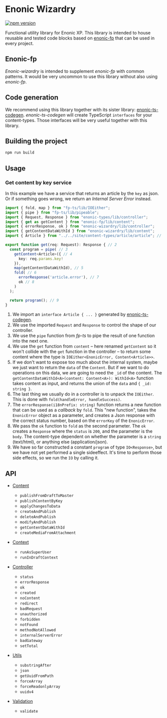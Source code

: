 # Enonic Wizardry

[![npm version](https://badge.fury.io/js/enonic-wizardry.svg)](https://badge.fury.io/js/enonic-wizardry)

Functional utility library for Enonic XP. This library is intended to house reusable and tested code blocks based on [enonic-fp](https://github.com/ItemConsulting/enonic-fp) that can be used in every project.

## Enonic-fp

*Enonic-wizardry* is intended to supplement *enonic-fp* with common patterns. It would be very uncommon to use this library without also using *enonic-fp*.

## Code generation

We recommend using this library together with its sister library: [enonic-ts-codegen](https://github.com/ItemConsulting/enonic-ts-codegen). *enonic-ts-codegen* will create TypeScript `interfaces` for your content-types. Those interfaces will be very useful together with this library.

## Building the project

```bash
npm run build
```

## Usage

### Get content by key service

In this example we have a service that returns an article by the `key` as json. Or if something goes wrong, we return 
an _Internal Server Error_ instead.

```typescript
import { fold, map } from "fp-ts/lib/IOEither";
import { pipe } from "fp-ts/lib/pipeable";
import { Request, Response } from "enonic-types/lib/controller";
import { get as getContent } from "enonic-fp/lib/content";
import { errorResponse, ok } from "enonic-wizardry/lib/controller";
import { getContentDataWithId } from "enonic-wizardry/lib/content";
import { Article } from "../../site/content-types/article/article"; // 1

export function get(req: Request): Response { // 2
  const program = pipe( // 3
    getContent<Article>({ // 4
      key: req.params.key!
    }),
    map(getContentDataWithId), // 5
    fold( // 6
      errorResponse('article.error'), // 7
      ok // 8
    )
  );

  return program(); // 9
}
```

 1. We import an `interface Article { ... }` generated by [enonic-ts-codegen](https://github.com/ItemConsulting/enonic-ts-codegen).
 2. We use the imported `Request` and `Response` to control the shape of our controller.
 3. We use the `pipe` function from *fp-ts* to pipe the result of one function into the next one.
 4. We use the `get` function from `content` – here renamed `getContent` so it won't collide with the `get` function in the controller – to return some content where the type is `IOEither<EnonicError, Content<Article>>`.
 5. If we don't want to expose too much about the internal system, maybe we just want to return the `data` of the `Content`. But if we want to do operations on this data, we are going to need the `_id` of the content. The `getContentDataWithId<A>(content: Content<A>): WithId<A>` function takes content as input, and returns the union of the `data` and `{ _id: string }`.
 6. The last thing we usually do in a controller is to unpack the `IOEither`. This is done with `fold(handleError, handleSuccess)`.
 7. The `errorResponse(i18nPrefix: string)` function returns a new function that can be used as a _callback_ by `fold`. This "new function", takes the `EnonicError` object as a parameter, and creates a Json response with the correct status number, based on the `errorKey` of the `EnonicError`. 
 8. We pass the `ok` function to `fold` as the second parameter. The `ok` creates a `Response` where the `status` is `200`, and the parameter is the `body`. The content-type dependent on whether the parameter is a `string` (text/html), or anything else (application/json).
 9. We have so far constructed a constant `program` of type `IO<Response>`, but we have not yet performed a single sideeffect. It's time to perform those side effects, so we run the `IO` by calling it.

## API

 * [Content](./src/content.ts)
   * `publishFromDraftToMaster`
   * `publishContentByKey`
   * `applyChangesToData`
   * `createAndPublish`
   * `deleteAndPublish`
   * `modifyAndPublish`
   * `getContentDataWithId`
   * `createMediaFromAttachment`
   
 * [Context](./src/context.ts)
   * `runAsSuperUser`
   * `runInDraftContext`
   
 * [Controller](./src/controller.ts)
   * `status`
   * `errorResponse`
   * `ok`
   * `created`
   * `noContent`
   * `redirect`
   * `badRequest`
   * `unauthorized`
   * `forbidden`
   * `notFound`
   * `methodNotAllowed`
   * `internalServerError`
   * `badGateway`
   * `setTotal`
   
 * [Utils](./src/utils.ts)
   * `substringAfter`
   * `json`
   * `getUuidFromPath`
   * `forceArray`
   * `forceReadonlyArray`
   * `uuidv4`
   
 * [Validation](./src/validation.ts)
   * `validate`
